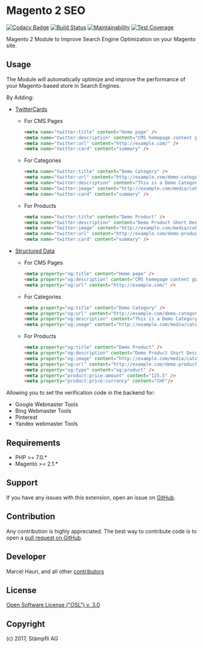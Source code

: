 # Magento 2 SEO

[![Codacy Badge](https://api.codacy.com/project/badge/Grade/7efcb7346522430a85e5dd5298ebe9ff)](https://www.codacy.com/app/Staempfli/magento2-module-seo?utm_source=github.com&amp;utm_medium=referral&amp;utm_content=staempfli/magento2-module-seo&amp;utm_campaign=Badge_Grade)
[![Build Status](https://travis-ci.org/staempfli/magento2-module-seo.svg?branch=develop)](https://travis-ci.org/staempfli/magento2-module-seo)
[![Maintainability](https://api.codeclimate.com/v1/badges/7c22812c1bfe894a2e00/maintainability)](https://codeclimate.com/github/staempfli/magento2-module-seo/maintainability)
[![Test Coverage](https://api.codeclimate.com/v1/badges/7c22812c1bfe894a2e00/test_coverage)](https://codeclimate.com/github/staempfli/magento2-module-seo/test_coverage)

Magento 2 Module to Improve Search Engine Optimization on your Magento site.


## Usage

The Module will automatically optimize and improve the performance of your Magento-based store in Search Engines.

By Adding: 

- [TwitterCards](https://developer.twitter.com/en/docs/tweets/optimize-with-cards/guides/getting-started)
   - For CMS Pages
        ```html
        <meta name="twitter:title" content="Home page" />
        <meta name="twitter:description" content="CMS homepage content goes here." />
        <meta name="twitter:url" content="http://example.com/" />
        <meta name="twitter:card" content="summary" />
        ```

    - For Categories
        ```html
        <meta name="twitter:title" content="Demo Category" />
        <meta name="twitter:url" content="http://example.com/demo-category.html" />
        <meta name="twitter:description" content="This is a Demo Category" />
        <meta name="twitter:image" content="http://example.com/media/catalog/category/demo.png" />
        <meta name="twitter:card" content="summary" />
        ```

    - For Products
        ```html
        <meta name="twitter:title" content="Demo Product" />
        <meta name="twitter:description" content="Demo Product Short Description" />
        <meta name="twitter:image" content="http://example.com/media/catalog/product/cache/0f831c1845fc143d00d6d1ebc49f446a/o/p/demo.png" />
        <meta name="twitter:url" content="http://example.com/demo-product.html" />
        <meta name="twitter:card" content="summary" />
        ```
    
- [Structured Data](http://ogp.me/)

    - For CMS Pages
        ```html
        <meta property="og:title" content="Home page" />
        <meta property="og:description" content="CMS homepage content goes here." />
        <meta property="og:url" content="http://example.com/" />
        ```
        
    - For Categories
        ```html
        <meta property="og:title" content="Demo Category" />
        <meta property="og:url" content="http://example.com/demo-category.html" />
        <meta property="og:description" content="This is a Demo Category" />
        <meta property="og:image" content="http://example.com/media/catalog/category/demo.png" />
        ```
          
    - For Products
        ```html
        <meta property="og:title" content="Demo Product" />
        <meta property="og:description" content="Demo Product Short Description" />
        <meta property="og:image" content="http://example.com/media/catalog/product/cache/0f831c1845fc143d00d6d1ebc49f446a/o/p/demo.png" />
        <meta property="og:url" content="http://example.com/demo-product.html" />
        <meta property="og:type" content="og:product" />
        <meta property="product:price:amount" content="125.5" />
        <meta property="product:price:currency" content="CHF"/>
        ```

Allowing you to set the verification code in the backend for:

- Google Webmaster Tools
- Bing Webmaster Tools
- Pinterest
- Yandex webmaster Tools

## Requirements

- PHP >= 7.0.*
- Magento >= 2.1.*

Support
-------
If you have any issues with this extension, open an issue on [GitHub](https://github.com/staempfli/magento2-module-seo/issues).

Contribution
------------
Any contribution is highly appreciated. The best way to contribute code is to open a [pull request on GitHub](https://help.github.com/articles/using-pull-requests).

Developer
---------
Marcel Hauri, and all other [contributors](https://github.com/staempfli/magento2-module-seo/contributors)

License
-------
[Open Software License ("OSL") v. 3.0](https://opensource.org/licenses/OSL-3.0)

Copyright
---------
(c) 2017, Stämpfli AG
